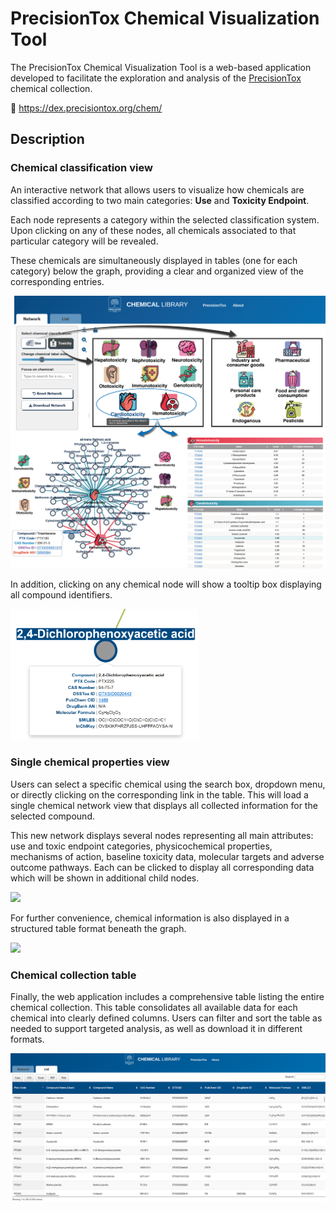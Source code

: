 # PrecisionTox Chemical Visualization Tool

The PrecisionTox Chemical Visualization Tool is a web-based application developed
to facilitate the exploration and analysis of the [PrecisionTox](precisiontox.org) chemical collection.

:link: https://dex.precisiontox.org/chem/

## Description

### Chemical classification view

An interactive network that allows users to visualize how chemicals are classified according to two main categories:  **Use** and **Toxicity Endpoint**. 

Each node represents a category within the selected classification system. Upon clicking on any of these nodes, all chemicals associated to that particular category will be revealed.

These chemicals are simultaneously displayed in tables (one for each category) below the graph, providing a clear and organized view of the corresponding entries.

<img src="app/static/images/readme/figure_1.png">

In addition, clicking on any chemical node will show a tooltip box displaying all compound identifiers.

<img src="app/static/images/readme/tooltip.png" width="300">

### Single chemical properties view

Users can select a specific chemical using the search box, dropdown menu, or directly clicking on the corresponding link in the table. This will load a single chemical network view that displays all collected information for the selected compound.

This new network displays several nodes representing all main attributes: use and toxic endpoint categories, physicochemical properties, mechanisms of action, baseline toxicity data, molecular targets and adverse outcome pathways. Each can be clicked to display all corresponding data which will be shown in additional child nodes.

<img src="app/static/images/readme/figure_2.png">

For further convenience, chemical information is also displayed in a structured table format beneath the graph. 

<img src="app/static/images/readme/figure_3.png">

### Chemical collection table

Finally, the web application includes a comprehensive table listing the entire chemical collection. This table consolidates all available data for each chemical into clearly defined columns. Users can filter and sort the table as needed to support targeted analysis, as well as download it in different formats.

<img src="app/static/images/readme/full_table.png">